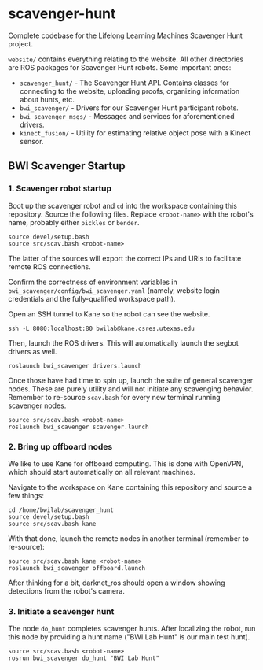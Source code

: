 # scavenger-hunt

Complete codebase for the Lifelong Learning Machines Scavenger Hunt project.

`website/` contains everything relating to the website. All other directories
are ROS packages for Scavenger Hunt robots. Some important ones:

* `scavenger_hunt/` - The Scavenger Hunt API. Contains classes for connecting to
the website, uploading proofs, organizing information about hunts, etc.
* `bwi_scavenger/` - Drivers for our Scavenger Hunt participant robots.
* `bwi_scavenger_msgs/` - Messages and services for aforementioned drivers.
* `kinect_fusion/` - Utility for estimating relative object pose with a Kinect
sensor.

## BWI Scavenger Startup

### 1. Scavenger robot startup

Boot up the scavenger robot and `cd` into the workspace containing this
repository. Source the following files. Replace `<robot-name>` with the robot's
name, probably either `pickles` or `bender`.

```
source devel/setup.bash
source src/scav.bash <robot-name>
```

The latter of the sources will export the correct IPs and URIs to facilitate
remote ROS connections.

Confirm the correctness of environment variables in
`bwi_scavenger/config/bwi_scavenger.yaml` (namely, website login credentials and
the fully-qualified workspace path).

Open an SSH tunnel to Kane so the robot can see the website.

```
ssh -L 8080:localhost:80 bwilab@kane.csres.utexas.edu
```

Then, launch the ROS drivers. This will automatically launch the segbot drivers
as well.

```
roslaunch bwi_scavenger drivers.launch
```

Once those have had time to spin up, launch the suite of general scavenger
nodes. These are purely utility and will not initiate any scavenging behavior.
Remember to re-source `scav.bash` for every new terminal running scavenger
nodes.

```
source src/scav.bash <robot-name>
roslaunch bwi_scavenger scavenger.launch
```

### 2. Bring up offboard nodes

We like to use Kane for offboard computing. This is done with OpenVPN, which
should start automatically on all relevant machines.

Navigate to the workspace on Kane containing this repository and source a few
things:

```
cd /home/bwilab/scavenger_hunt
source devel/setup.bash
source src/scav.bash kane
```

With that done, launch the remote nodes in another terminal (remember to
re-source):

```
source src/scav.bash kane <robot-name>
roslaunch bwi_scavenger offboard.launch
```

After thinking for a bit, darknet_ros should open a window showing detections
from the robot's camera.

### 3. Initiate a scavenger hunt

The node `do_hunt` completes scavenger hunts. After localizing the robot, run
this node by providing a hunt name ("BWI Lab Hunt" is our main test hunt).

```
source src/scav.bash <robot-name>
rosrun bwi_scavenger do_hunt "BWI Lab Hunt"
```
